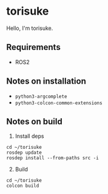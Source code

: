 # torisuke

Hello, I'm torisuke.

## Requirements
- ROS2

## Notes on installation
- `python3-argcomplete`
- `python3-colcon-common-extensions`

## Notes on build

1. Install deps

```
cd ~/torisuke
rosdep update
rosdep install --from-paths src -i
```

2. Build

```
cd ~/torisuke
colcon build
```
